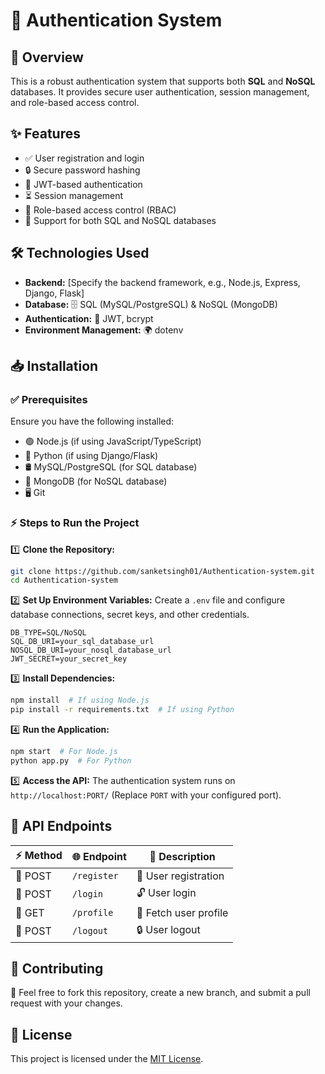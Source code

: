 # 🔐 Authentication System

## 🚀 Overview

This is a robust authentication system that supports both **SQL** and **NoSQL** databases. It provides secure user authentication, session management, and role-based access control.

## ✨ Features

- ✅ User registration and login
- 🔒 Secure password hashing
- 🔑 JWT-based authentication
- ⏳ Session management
- 👥 Role-based access control (RBAC)
- 📀 Support for both SQL and NoSQL databases

## 🛠️ Technologies Used

- **Backend:** [Specify the backend framework, e.g., Node.js, Express, Django, Flask]
- **Database:** 🗄️ SQL (MySQL/PostgreSQL) & NoSQL (MongoDB)
- **Authentication:** 🔑 JWT, bcrypt
- **Environment Management:** 🌍 dotenv

## 📥 Installation

### ✅ Prerequisites

Ensure you have the following installed:

- 🟢 Node.js (if using JavaScript/TypeScript)
- 🐍 Python (if using Django/Flask)
- 🛢️ MySQL/PostgreSQL (for SQL database)
- 🍃 MongoDB (for NoSQL database)
- 🖥️ Git

### ⚡ Steps to Run the Project

1️⃣ **Clone the Repository:**

```sh
git clone https://github.com/sanketsingh01/Authentication-system.git
cd Authentication-system
```

2️⃣ **Set Up Environment Variables:** Create a `.env` file and configure database connections, secret keys, and other credentials.

```env
DB_TYPE=SQL/NoSQL
SQL_DB_URI=your_sql_database_url
NOSQL_DB_URI=your_nosql_database_url
JWT_SECRET=your_secret_key
```

3️⃣ **Install Dependencies:**

```sh
npm install  # If using Node.js
pip install -r requirements.txt  # If using Python
```

4️⃣ **Run the Application:**

```sh
npm start  # For Node.js
python app.py  # For Python
```

5️⃣ **Access the API:** The authentication system runs on `http://localhost:PORT/` (Replace `PORT` with your configured port).

## 🔗 API Endpoints

| ⚡ Method | 🌐 Endpoint | 📝 Description        |
| --------- | ----------- | --------------------- |
| 📨 POST   | `/register` | 📝 User registration  |
| 🔑 POST   | `/login`    | 🔓 User login         |
| 👤 GET    | `/profile`  | 📄 Fetch user profile |
| 🚪 POST   | `/logout`   | 🔒 User logout        |

## 🤝 Contributing

🎯 Feel free to fork this repository, create a new branch, and submit a pull request with your changes.

## 📜 License

This project is licensed under the [MIT License](LICENSE).
